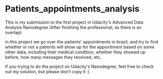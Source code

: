 # Patients_appointments_analysis

This is my submission to the first project in Udacity's Advanced Data Analysis Nanodegree (After finishing the professional, as there is an overlap)

in this project we go over the patients' appointments in brazil, and try to find whether or not a patients will show up for the appointment based on some other data, including their medical condition, whether they showed up before, how many messages they received, etc..

If you trying to do the project on Udacity's Nanodegree, feel free to check out my solution, but please don't copy it :)
